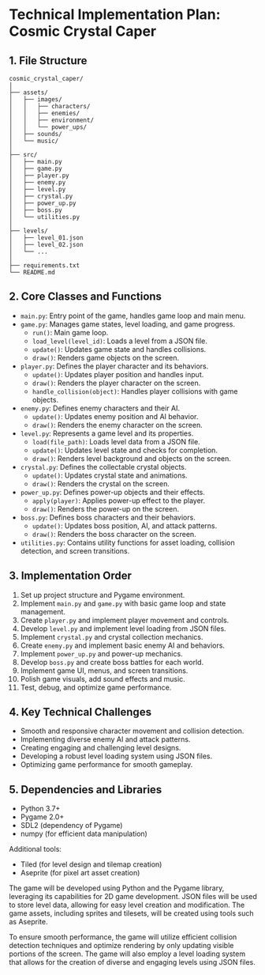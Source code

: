 # Technical Implementation Plan: Cosmic Crystal Caper

## 1. File Structure
```
cosmic_crystal_caper/
│
├── assets/
│   ├── images/
│   │   ├── characters/
│   │   ├── enemies/
│   │   ├── environment/
│   │   └── power_ups/
│   ├── sounds/
│   └── music/
│
├── src/
│   ├── main.py
│   ├── game.py
│   ├── player.py
│   ├── enemy.py
│   ├── level.py
│   ├── crystal.py
│   ├── power_up.py
│   ├── boss.py
│   └── utilities.py
│
├── levels/
│   ├── level_01.json
│   ├── level_02.json
│   └── ...
│
├── requirements.txt
└── README.md
```

## 2. Core Classes and Functions
- `main.py`: Entry point of the game, handles game loop and main menu.
- `game.py`: Manages game states, level loading, and game progress.
  - `run()`: Main game loop.
  - `load_level(level_id)`: Loads a level from a JSON file.
  - `update()`: Updates game state and handles collisions.
  - `draw()`: Renders game objects on the screen.
- `player.py`: Defines the player character and its behaviors.
  - `update()`: Updates player position and handles input.
  - `draw()`: Renders the player character on the screen.
  - `handle_collision(object)`: Handles player collisions with game objects.
- `enemy.py`: Defines enemy characters and their AI.
  - `update()`: Updates enemy position and AI behavior.
  - `draw()`: Renders the enemy character on the screen.
- `level.py`: Represents a game level and its properties.
  - `load(file_path)`: Loads level data from a JSON file.
  - `update()`: Updates level state and checks for completion.
  - `draw()`: Renders level background and objects on the screen.
- `crystal.py`: Defines the collectable crystal objects.
  - `update()`: Updates crystal state and animations.
  - `draw()`: Renders the crystal on the screen.
- `power_up.py`: Defines power-up objects and their effects.
  - `apply(player)`: Applies power-up effect to the player.
  - `draw()`: Renders the power-up on the screen.
- `boss.py`: Defines boss characters and their behaviors.
  - `update()`: Updates boss position, AI, and attack patterns.
  - `draw()`: Renders the boss character on the screen.
- `utilities.py`: Contains utility functions for asset loading, collision detection, and screen transitions.

## 3. Implementation Order
1. Set up project structure and Pygame environment.
2. Implement `main.py` and `game.py` with basic game loop and state management.
3. Create `player.py` and implement player movement and controls.
4. Develop `level.py` and implement level loading from JSON files.
5. Implement `crystal.py` and crystal collection mechanics.
6. Create `enemy.py` and implement basic enemy AI and behaviors.
7. Implement `power_up.py` and power-up mechanics.
8. Develop `boss.py` and create boss battles for each world.
9. Implement game UI, menus, and screen transitions.
10. Polish game visuals, add sound effects and music.
11. Test, debug, and optimize game performance.

## 4. Key Technical Challenges
- Smooth and responsive character movement and collision detection.
- Implementing diverse enemy AI and attack patterns.
- Creating engaging and challenging level designs.
- Developing a robust level loading system using JSON files.
- Optimizing game performance for smooth gameplay.

## 5. Dependencies and Libraries
- Python 3.7+
- Pygame 2.0+
- SDL2 (dependency of Pygame)
- numpy (for efficient data manipulation)

Additional tools:
- Tiled (for level design and tilemap creation)
- Aseprite (for pixel art asset creation)

The game will be developed using Python and the Pygame library, leveraging its capabilities for 2D game development. JSON files will be used to store level data, allowing for easy level creation and modification. The game assets, including sprites and tilesets, will be created using tools such as Aseprite.

To ensure smooth performance, the game will utilize efficient collision detection techniques and optimize rendering by only updating visible portions of the screen. The game will also employ a level loading system that allows for the creation of diverse and engaging levels using JSON files.